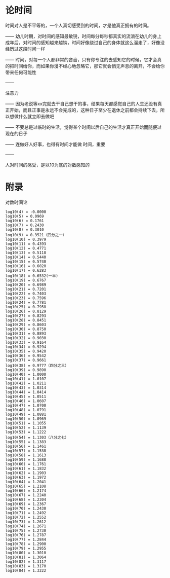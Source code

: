 # 论时间

时间对人是不平等的，一个人真切感受到的时间，才是他真正拥有的时间。

——
幼儿时期，对时间的感知最敏锐，时间每分每秒都真实的流淌在幼儿的身上
成年后，对时间的感知越来越钝，时间好像绕过自己的身体就这么溜走了，好像没经历过这段时间一样

——
时间，对每一个人都非常的吝啬，只有你专注的去感知它的时候，它才会真的把时间给你，而如果你漫不经心地忽略它，那它就会悄无声息的离开，不会给你带来任何可能性

——

注意力

——
因为老说等xx完就去干自己想干的事，结果每天都感觉自己的人生还没有真正开始，而且正事是永远不会完成的，这种日子至少在退休之前都会持续下去，所以想做什么就立即去做吧

——
不要总是过临时的生活，觉得某个时间以后自己的生活才真正开始而随便过现在的日子

——
连做好人好事，也得有时间才能做
时间，重要

——

人对时间的感受，是以10为底的对数感知的





















# 附录

对数时间论

```
log10(4) = -0.0000
log10(5) = 0.0969
log10(6) = 0.1761
log10(7) = 0.2430
log10(8) = 0.3010
log10(9) = 0.3521（四分之一）
log10(10) = 0.3979
log10(11) = 0.4393
log10(12) = 0.4771
log10(13) = 0.5118
log10(14) = 0.5440
log10(15) = 0.5740
log10(16) = 0.6020
log10(17) = 0.6283
log10(18) = 0.6532(一半)
log10(19) = 0.6767
log10(20) = 0.6989
log10(21) = 0.7201
log10(22) = 0.7403
log10(23) = 0.7596
log10(24) = 0.7781
log10(25) = 0.7958
log10(26) = 0.8129
log10(27) = 0.8293
log10(28) = 0.8451
log10(29) = 0.8603
log10(30) = 0.8750
log10(31) = 0.8893
log10(32) = 0.9030
log10(33) = 0.9164
log10(34) = 0.9294
log10(35) = 0.9420
log10(36) = 0.9542
log10(37) = 0.9661
log10(38) = 0.9777（四分之三）
log10(39) = 0.9890
log10(40) = 1.0000
log10(41) = 1.0107
log10(42) = 1.0211
log10(43) = 1.0314
log10(44) = 1.0414
log10(45) = 1.0511
log10(46) = 1.0607
log10(47) = 1.0700
log10(48) = 1.0791
log10(49) = 1.0881
log10(50) = 1.0969
log10(51) = 1.1055
log10(52) = 1.1139
log10(53) = 1.1222
log10(54) = 1.1303（八分之七）
log10(55) = 1.1383
log10(56) = 1.1461
log10(57) = 1.1538
log10(58) = 1.1613
log10(59) = 1.1688
log10(60) = 1.1761
log10(61) = 1.1832
log10(62) = 1.1903
log10(63) = 1.1972
log10(64) = 1.2041
log10(65) = 1.2108
log10(66) = 1.2174
log10(67) = 1.2240
log10(68) = 1.2304
log10(69) = 1.2367
log10(70) = 1.2430
log10(71) = 1.2492
log10(72) = 1.2552
log10(73) = 1.2612
log10(74) = 1.2671
log10(75) = 1.2730
log10(76) = 1.2787
log10(77) = 1.2844
log10(78) = 1.2900
log10(79) = 1.2955
log10(80) = 1.3010
log10(81) = 1.3064
log10(82) = 1.3117
log10(83) = 1.3170
log10(84) = 1.3222
```

